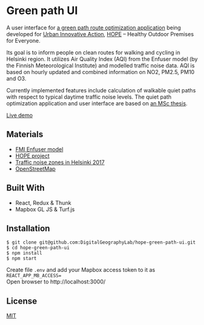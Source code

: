 # Green path UI

A user interface for [a green path route optimization application](https://github.com/DigitalGeographyLab/hope-green-path-server/) being developed for [Urban Innovative Action](https://www.uia-initiative.eu/en), [HOPE](https://www.uia-initiative.eu/en/uia-cities/helsinki) – Healthy Outdoor Premises for Everyone.

Its goal is to inform people on clean routes for walking and cycling in Helsinki region. It utilizes Air Quality Index (AQI) from the Enfuser model (by the Finnish Meteorological Institute) and modelled traffic noise data. AQI is based on hourly updated and combined information on NO2, PM2.5, PM10 and O3.

Currently implemented features include calculation of walkable quiet paths with respect to typical daytime traffic noise levels. The quiet path optimization application and user interface are based on [an MSc thesis](https://github.com/hellej/quiet-paths-msc). 

[Live demo](https://green-paths.web.app/)

## Materials
* [FMI Enfuser model](https://en.ilmatieteenlaitos.fi/environmental-information-fusion-service)
* [HOPE project](https://ilmanlaatu.eu/briefly-in-english/)
* [Traffic noise zones in Helsinki 2017](https://hri.fi/data/en_GB/dataset/helsingin-kaupungin-meluselvitys-2017)
* [OpenStreetMap](https://www.openstreetmap.org/about/)

## Built With
* React, Redux & Thunk
* Mapbox GL JS & Turf.js

## Installation
```
$ git clone git@github.com:DigitalGeographyLab/hope-green-path-ui.git
$ cd hope-green-path-ui
$ npm install
$ npm start
```
Create file `.env` and add your Mapbox access token to it as `REACT_APP_MB_ACCESS=`<br>
Open browser to http://localhost:3000/

## License
[MIT](LICENSE)
